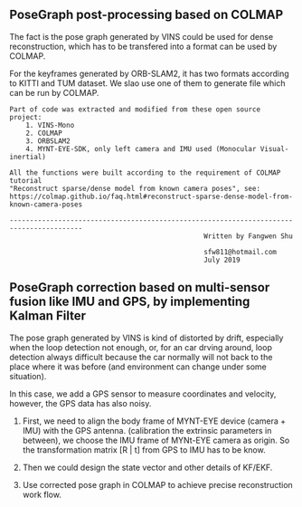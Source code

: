 ## PoseGraph post-processing based on COLMAP

The fact is the pose graph generated by VINS could be used for dense reconstruction, which has to be transfered into a format can be used by COLMAP.

For the keyframes generated by ORB-SLAM2, it has two formats according to KITTI and TUM dataset. We slao use one of them to generate file which can be run by COLMAP.

```
Part of code was extracted and modified from these open source project: 
    1. VINS-Mono
    2. COLMAP
    3. ORBSLAM2
    4. MYNT-EYE-SDK, only left camera and IMU used (Monocular Visual-inertial)

All the functions were built according to the requirement of COLMAP tutorial
"Reconstruct sparse/dense model from known camera poses", see:
https://colmap.github.io/faq.html#reconstruct-sparse-dense-model-from-known-camera-poses

----------------------------------------------------------------------------------------
                                                Written by Fangwen Shu

                                                sfw811@hotmail.com
                                                July 2019
```

## PoseGraph correction based on multi-sensor fusion like IMU and GPS, by implementing Kalman Filter

The pose graph generated by VINS is kind of distorted by drift, especially when the loop detection not enough, or, for an car drving around, loop detection always difficult because the car normally will not back to the place where it was before (and environment can change under some situation).

In this case, we add a GPS sensor to measure coordinates and velocity, however, the GPS data has also noisy.

1. First, we need to align the body frame of MYNT-EYE device (camera + IMU) with the GPS antenna. (calibration the extrinsic parameters in between), we choose the IMU frame of MYNt-EYE camera as origin. So the transformation matrix [R | t] from GPS to IMU has to be know.

2. Then we could design the state vector and other details of KF/EKF.

3. Use corrected pose graph in COLMAP to achieve precise reconstruction work flow.